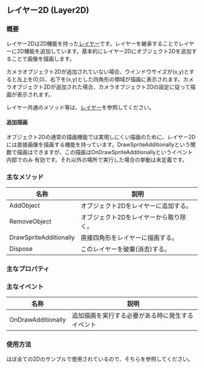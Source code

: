 ﻿## レイヤー2D (Layer2D)

### 概要

レイヤー2Dは2D機能を持った[レイヤー](../Basic/Layer.md)です。レイヤーを継承することでレイヤーに2D機能を追加しています。基本的にレイヤー2Dにオブジェクト2Dを追加することで画像を描画します。

カメラオブジェクト2Dが追加されていない場合、ウインドウサイズが(x,y)とすると左上を(0,0)、右下を(x,y)とした四角形の領域が描画に表示されます。カメラオブジェクト2Dが追加された場合、カメラオブジェクト2Dの設定に従って描画が表示されます。

レイヤー共通のメソッド等は、[レイヤー](../Basic/Layer.md)を参照してください。

#### 追加描画
オブジェクト2Dの通常の描画機能では実現しにくい描画のために、レイヤー2Dには直接画像を描画する機能を持っています。DrawSpriteAdditionallyという関数で描画はできますが、この描画はOnDrawSpriteAdditionallyというイベント内部でのみ
有効です。それ以外の場所で実行した場合の挙動は未定義です。

### 主なメソッド

| 名称 | 説明 |
|---|---|
| AddObject | オブジェクト2Dをレイヤーに追加する。 |
| RemoveObject | オブジェクト2Dをレイヤーから取り除く。 |
| DrawSpriteAdditionally | 直接四角形をレイヤーに描画する。 |
| Dispose | このレイヤーを破棄(消去)する。 |


### 主なプロパティ

### 主なイベント

| 名称 | 説明 |
|---|---|
| OnDrawAdditionally | 追加描画を実行する必要がある時に発生するイベント |

### 使用方法

ほぼ全ての2Dのサンプルで使用されているので、そちらを参照してください。
